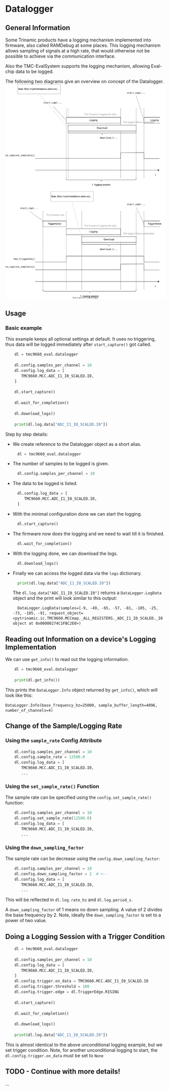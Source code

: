 
# Datalogger

## General Information

Some Trinamic products have a logging mechanism implemented into firmware, also called RAMDebug at some places.
This logging mechanism allows sampling of signals at a high rate, that would otherwise not be possible to achieve via the communication interface.

Also the TMC-EvalSystem supports the logging mechanism, allowing Eval-chip data to be logged.

The following two diagrams give an overview on concept of the Datalogger. 
![Datalogger Diagram](datalogger.drawio.svg)

## Usage

### Basic example

This example keeps all optional settings at default.
It uses no triggering, thus data will be logged immediately after `start_capture()` got called.

```py
    dl = tmc9660_eval.datalogger

    dl.config.samples_per_channel = 10
    dl.config.log_data = [
       TMC9660.MCC.ADC_I1_I0_SCALED.I0,
    ]

    dl.start_capture()

    dl.wait_for_completion()

    dl.download_logs()

    print(dl.log.data["ADC_I1_I0_SCALED.I0"])
```

Step by step details:

* We create reference to the Datalogger object as a short alias.
  ```py
    dl = tmc9660_eval.datalogger
  ```
* The number of samples to be logged is given.
  ```py
    dl.config.samples_per_channel = 10
  ```
* The data to be logged is listed.
  ```py
    dl.config.log_data = [
       TMC9660.MCC.ADC_I1_I0_SCALED.I0,
    ]
  ```
* With the minimal configuration done we can start the logging.
  ```py
    dl.start_capture()
  ```
* The firmware now does the logging and we need to wait till it is finished.
  ```py
    dl.wait_for_completion()
  ```
* With the logging done, we can download the logs.
  ```py
    dl.download_logs()
  ```
* Finally we can access the logged data via the `logs` dictionary.
  ```py
    print(dl.log.data["ADC_I1_I0_SCALED.I0"])
  ```
  The `dl.log.data["ADC_I1_I0_SCALED.I0"]` returns a `DataLogger.LogData` object and the print will look similar to this output:
  ```
    DataLogger.LogData(samples=[-9, -49, -65, -57, -81, -105, -25, -73, -105, -9], request_object=<pytrinamic.ic.TMC9660.MCCmap._ALL_REGISTERS._ADC_I1_I0_SCALED._I0 object at 0x00000274C1FBC2E0>)
  ```

## Reading out Information on a device's Logging Implementation

We can use `get_info()` to read out the logging information.

```py
    dl = tmc9660_eval.datalogger

    print(dl.get_info())
```

This prints the `DataLogger.Info` object returned by `get_info()`, which will look like this:

```
DataLogger.Info(base_frequency_hz=25000, sample_buffer_length=4096, number_of_channels=4)
```

## Change of the Sample/Logging Rate

### Using the `sample_rate` Config Attribute

```py
    dl.config.samples_per_channel = 10
    dl.config.sample_rate = 12500.0
    dl.config.log_data = [
       TMC9660.MCC.ADC_I1_I0_SCALED.I0,
       ...
```

### Using the `set_sample_rate()` Function

The sample rate can be specified using the `config.set_sample_rate()` function:

```py
    dl.config.samples_per_channel = 10
    dl.config.set_sample_rate(12500.0)
    dl.config.log_data = [
       TMC9660.MCC.ADC_I1_I0_SCALED.I0,
       ...
```

### Using the `down_sampling_factor`

The sample rate can be decrease using the `config.down_sampling_factor`:

```py
    dl.config.samples_per_channel = 10
    dl.config.down_sampling_factor = 2  # <--
    dl.config.log_data = [
       TMC9660.MCC.ADC_I1_I0_SCALED.I0,
       ...
```

This will be reflected in `dl.log.rate_hz` and `dl.log.period_s`.

A `down_sampling_factor` of 1 means no down sampling.
A value of 2 divides the base frequency by 2.
Note, ideally the `down_sampling_factor` is set to a power of two value.

## Doing a Logging Session with a Trigger Condition

```py
    dl = tmc9660_eval.datalogger

    dl.config.samples_per_channel = 10
    dl.config.log_data = [
       TMC9660.MCC.ADC_I1_I0_SCALED.I0,
    ]
    dl.config.trigger.on_data = TMC9660.MCC.ADC_I1_I0_SCALED.I0
    dl.config.trigger.threshold = 100
    dl.config.trigger.edge = dl.TriggerEdge.RISING

    dl.start_capture()

    dl.wait_for_completion()

    dl.download_logs()

    print(dl.log.data["ADC_I1_I0_SCALED.I0"])
```

This is almost identical to the above unconditional logging example, but we set trigger condition.
Note, for another unconditional logging to start, the `dl.config.trigger.on_data` must be set to `None`

## TODO - Continue with more details!

...